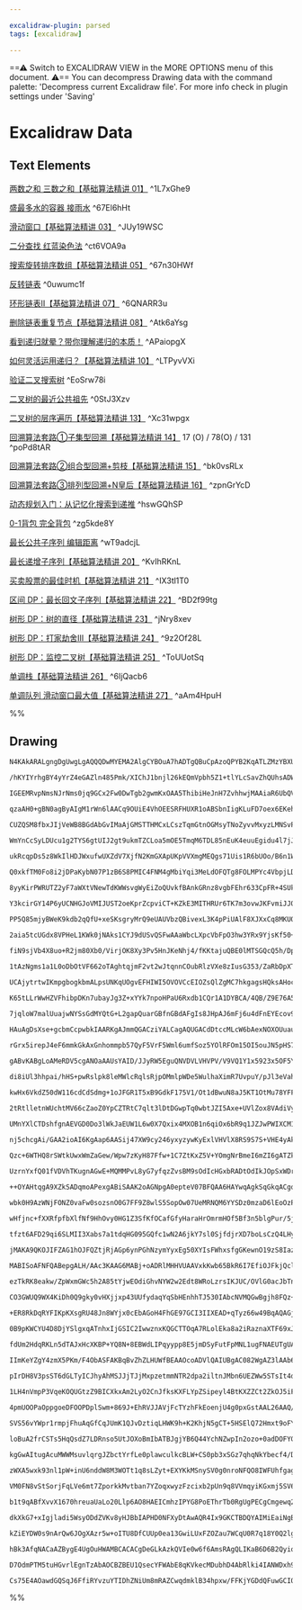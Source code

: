 ```yaml
---

excalidraw-plugin: parsed
tags: [excalidraw]

---
```

==⚠  Switch to EXCALIDRAW VIEW in the MORE OPTIONS menu of this document. ⚠== You can decompress Drawing data with the command palette: 'Decompress current Excalidraw file'. For more info check in plugin settings under 'Saving'


# Excalidraw Data
## Text Elements
[两数之和 三数之和【基础算法精讲 01】](https://www.bilibili.com/video/BV1bP411c7oJ/) ^1L7xGhe9

[盛最多水的容器 接雨水](https://www.bilibili.com/video/BV1Qg411q7ia/) ^67El6hHt

[滑动窗口【基础算法精讲 03】](https://www.bilibili.com/video/BV1hd4y1r7Gq/) ^JUy19WSC

[二分查找 红蓝染色法](https://www.bilibili.com/video/BV1AP41137w7/) ^ct6VOA9a

[搜索旋转排序数组【基础算法精讲 05】](https://www.bilibili.com/video/BV1QK411d76w/) ^67n30HWf

[反转链表](https://www.bilibili.com/video/BV1sd4y1x7KN/) ^0uwumc1f

[环形链表II【基础算法精讲 07】](https://www.bilibili.com/video/BV1KG4y1G7cu/) ^6QNARR3u

[删除链表重复节点【基础算法精讲 08】](https://www.bilibili.com/video/BV1VP4y1Q71e/) ^Atk6aYsg

[看到递归就晕？带你理解递归的本质！](https://www.bilibili.com/video/BV1UD4y1Y769/) ^APaiopgX

[如何灵活运用递归？【基础算法精讲 10】](https://www.bilibili.com/video/BV18M411z7bb/) ^LTPyvVXi

[验证二叉搜索树](https://www.bilibili.com/video/BV14G411P7C1/) ^EoSrw78i

[二叉树的最近公共祖先](https://www.bilibili.com/video/BV1W44y1Z7AR/) ^0StJ3Xzv

[二叉树的层序遍历【基础算法精讲 13】](https://www.bilibili.com/video/BV1hG4y1277i/) ^Xc31wpgx

[回溯算法套路①子集型回溯【基础算法精讲 14】](https://www.bilibili.com/video/BV1mG4y1A7Gu/)
17 (O) / 78(O) / 131 ^poPd8tAR

[回溯算法套路②组合型回溯+剪枝【基础算法精讲 15】](https://www.bilibili.com/video/BV1xG4y1F7nC/) ^bk0vsRLx

[回溯算法套路③排列型回溯+N皇后【基础算法精讲 16】](https://www.bilibili.com/video/BV1mY411D7f6/) ^zpnGrYcD

[动态规划入门：从记忆化搜索到递推](https://www.bilibili.com/video/BV1Xj411K7oF/) ^hswGQhSP

[0-1背包 完全背包](https://www.bilibili.com/video/BV16Y411v7Y6/) ^zg5kde8Y

[最长公共子序列 编辑距离](https://www.bilibili.com/video/BV1TM4y1o7ug/) ^wT9adcjL

[最长递增子序列【基础算法精讲 20】](https://www.bilibili.com/video/BV1ub411Q7sB/) ^KvIhRKnL

[买卖股票的最佳时机【基础算法精讲 21】](https://www.bilibili.com/video/BV1ho4y1W7QK/) ^IX3tl1T0

[区间 DP：最长回文子序列【基础算法精讲 22】](https://www.bilibili.com/video/BV1Gs4y1E7EU/) ^BD2f99tg

[树形 DP：树的直径【基础算法精讲 23】](https://www.bilibili.com/video/BV17o4y187h1/) ^jNry8xev

[树形 DP：打家劫舍III【基础算法精讲 24】](https://www.bilibili.com/video/BV1vu4y1f7dn/) ^9z2Of28L

[树形 DP：监控二叉树【基础算法精讲 25】](https://www.bilibili.com/video/BV1oF411U7qL/) ^ToUUotSq

[单调栈【基础算法精讲 26】](https://www.bilibili.com/video/BV1VN411J7S7/) ^6IjQacb6

[单调队列 滑动窗口最大值【基础算法精讲 27】](https://www.bilibili.com/video/BV1bM411X72E/) ^aAm4HpuH

%%
## Drawing
```compressed-json
N4KAkARALgngDgUwgLgAQQQDwMYEMA2AlgCYBOuA7hADTgQBuCpAzoQPYB2KqATLZMzYBXUtiRoIACyhQ4zZAHoFAc0JRJQgEYA6bGwC2CgF7N6hbEcK4OCtptbErHALRY8RMpWdx8Q1TdIEfARcZgRmBShcZQUebQA2bR4aOiCEfQQOKGZuAG1wMFAwYogSbggARgAZAHZMAHFJBABOFOLIWERyqCwoNpLMbmcADgqa7RqABnjhgFYKnhqa+Irm

/hKYIYrhgBY4yYrZ4eGAZln485Pmk/XIChJ1bnjl26kEQmVpbh5Z1+tlYLcSavZhQUhsADWCAAwmx8GxSOUAMQVBCo1H9SCaXDYCHKcFCDjEWHwxESJGaHgAMx4mk0mIgVMI+HwAGVYICJIIPAzQeCoQB1B6Sb4gsGQhDsmCc9DcsqvAmfDjhHJoCqvNhwHFqTZqybAgqQfHCOAASWIqtQuQAuq8qeQMubuBwhCzXoQiVhyrh6gyCUTlcxLS63Ya

IGEEMRvpNmsNJrNms0jq9GCx2Fw0DwTgb2gwmKxOAA5ThibiHeJnH7ZvhhwjMAAiaR6UbQVIIYVemmERIAosEMllg678K8hHBiLhm2WatXmjsaodpvFXkQOBDytJZPIlBRd9pNMzCAeiLoDAozMQEGwFAAhABqFU0AAUdhUKtgamwAFIKBnw3GRtwbb4B2YY9JgfQSIAPBuAAj7uS5IAJHKAA6mgDScoAMSqoIAkHKoWhgAIDIAX+qAAIegDp3oA

qzaAH0+gBN0agByAIgM1rWn6lAACq9OUiE4VhOEESRFHUXR1oABSbnIigKLuFD7oex6EKehgXlet4Ps+r7vp+P4AJQMlSnBQKyhBGOIvA5iUOlZAAYrg+jMrqqC/GBvQAIJEMoGboMEVJ9CmTBQOYBDOR8bnQJqDJ6FkuAekwTpoCGI5hgiHwegQrEQeUsHwch6FcehPFkVRNEVPRjF/EIUBsAASuEBlGcBoG5quCAABLvJ8kGoBUSSzAUAC+6xF

CUZQSM8fbxJIjVeWB8BGdAbGvIMaAjGMSTTHMCxLCszTqmGtnOGMsyTNoZyvvMxyzLMNSvPcxCPJmM6vE0HxfJm9m5v8MomQI4pQiSCLIuiaJIJ2OJ4v6xJwr95KUjSdLacybIctNcpRmK/IIEK10ipmKMSlKMrhnC8phoqkiBpaW25pq2qwGW+qvMaY7mpaNp2g6CDRagsXup683oLgjV+t2xCk86w4ggggFqlmVw8NcwzeWmnDTjs8sFhwxYcK

WmYnCcSyLDUcu1g2TYS6gtUIJ2gt9ukmTZCLoa5mOE5TmqM6TDL85nEuK4euuEgidu4l7jJMlyeeJCKfeFQAIrKKpACONRWL+K5sABLam+25sOal0FwbkgDbboAAOaAFiagAsNoAIW6AJ3agAWaqggClxoAF2mlwxTEUClbUQAXJcVzX9dN0J/tiRJUlECHejyeH16RzH8eJ7gChaXaun6YZ0ZLxZVk2dwL0lOBUABa55QeRNuapr57gH0FZVwKF

ukRcqpDs5z8WkIlHDJWxufwUXZdV7XjfN2KmGXApUKpVVXmgMEQgs71Uis1R6bUOo/B6n1Ws6cIBfgAKowFWAKVk0IGSdGmnvBkPNFqJBlkmHYzQeCTBnAmZc20tgXHGMMGYzQLixizKcG4YYro3VQNrA2uYHqtW+DvSAb0jIfXDF9GE4MyToBRADDEQNcT0yJD9RREAKTUlpPSO0cNcaIwJsjMMfIJTowETWXMFioTGPKEjAWfgSYqjLBqLU2Ad

Q0xkfTM0Fo8i2jDPaKybN07P1zB6S8PMIC4FNM4gMbiYqi3MeLdOFQTg8FOLMPYc4VbpjLDk/JRYSxGQqJME4wwZxsPiIwyJRtgjOwziBGBJQuyEmIFbActtkn2xKI7ScJsxizg9qMbW3s1wbhkKJHcQdpKHlDgpKeD5JDEB2Dg0gNR6hx2TmGf8UJ05m1eCQr+uRACLdoACqVADpXoAY+Vcp8RoicIqrd27sUubc+5+UKn0WEtMgOw9g4LPHmHS

8yyKirPWRUTZ2yF7aWXtVNewTdKWWsvgWyEiZoQUvkfBAnkGRnz8vgbFEhr633CpFR+4SUkU1fv4D+Od0DpXOdcu5RE8r8SeS3EqZVKqsAgagKBrTIANXgWItUnUUEFH6pAQa6BsBQHiHeAA8o5ZouBCFTW6LNMMZDRizG0EccpFw4wZJqDsXhuYdrljiPtJMpxhju12MrPhwpxEWpKKIp6vAMVSKBNjb6Ci/oqMBmGbE6jQZaORFDfRsMWQOK5K

Y3kcirGY14P6yUCNHGJoVMIJUST2oeKprZcpviCT+KZkE3MITHRUr6TK7m3ovwJKFvmiJJQIzpL2NrCs8RmgyNTKrMsNDilq1KWWTJwwaEOtjO6BpCAmlHNDZbfsNshx1ogAMppwy3ZzjNQsU4EzfboEHrMySgKTzAqWUpCojkXxvh1hQGouz6qpwOUBTOxzP6MrzoAGLlABgSoAU/NAB+RqgQARX6AF2QwAy+aACcg0iXKiYsS/Z3f9wGwNQdgw

PP5Q85mjyBWeK9kdb2qQfU+xeSKsgryMrQ9eUAUVbzQBivexL3K4pPiUAlF8XJXxCq8MKUQKVP2pSUBKdL8CvNOShkDEGYNwaAa9UBvKEWQNINAiZTUWpeqQV1YovUpVoPKM8Dg2ZGoCipBqroJLtW5l1YcZaMwqkOvOpMHYGKrXzn1aMJY8wxhzCyWsF1GMngLnuhptqPw/gcABNI9NkbyT/VUaG4GGiwakijXomGhi42ZoTTydNKbRTmLkfG2U

2aia5tcUGdx8VPHeL1KWk0jNAks1CYJ9dUSvQSFwAAaWbcLXpcVbFpO3hw3YRx9YjsKf50++Z0zq01u1eIWZ4g7BjPtWdjZGkm0XbmdpvYV2DjtgN/p45BnpNdu7M1UxqGHqmVubDZ75kXvw5Pa9UcuuqWIMsCgz6Sj7K2x+7OHcmWABwTQARL6AGnTQANvGACTjQA8XpIUACN+nz+KzGeQqRDDLO5g6h3DxHyOaKo8w3d09I8jx4YnqC17723yf

fiN9sjVb4X8uo+R2jm80Xb0/VirjOK8Xy3Pv5HnJKeNhj4/fKKtajuQBE0lMTSGQcQ5h/DpHbKHnxjR8AhT4CaoA9gcqUVmmJU6dQZE9BkwhAUCEPobAFQzPHM1ZZ1Kc0hijB2AkGh8Yck5N2HMV4VqTjLe0BUxbFQKzlPnDYko/DU0VBcyFhB4iItRb9YV1GsWlHxZDTtpLEbA2Q3SwY4JRjssldy6nyxrqsbl/sSX/GZfczEz6wW6rRafF0zLY

1tAzNgms1a1L0oDbOtVF662oTAghtqjmF2vt2wJtqnnCOubRlzVXe8zIusG353/ZaRbDpXTV2HdHCdrd53d3UNmOMvZPtbszMDg93DT2KcRwfMwNZODMA1C64WH7wrX3b7qrvPLnnIALPKkOgAfymAAWEfBg3hjh3LkKAZAUTrfgCo9rJJei9pHK/pCh/l/rCjRpRoiozhvKiuilzvvELixnzmGBxoLoFN0CLrmGLgJpLhqLSrLuJt+vBAgVAXJi

UCAjytrtwIKmpgbogkbmALpsUNKqUOgvEFHIWI5OVOVCcEIOZsQlZgMC7hkgagsHQksAHocGMH7lsD8OMGMFwrGFMDwAsM6rmNHtwGcFNh6qFonsApFu9DFnnhnsGgyGGiDILOnjotGhlkXlltKCYvXu2smpXmmtXhmuEVmpEZAI3vmuTMJjVtTHVu3g1gEl3pWqZL3iwbWIPrzAALIj6Vb9ZixDL6jTA1BZJsJz7tQX6L5jpoD6z7Sh7lLrbGyH

K65tLLrWwHZVFhibpDKn7ubayJg3Z+xYYk7npoHPaU6Rxdb1CQr1A1DYBCA/4QB/Z9E76A5pR5yAD1zoAEb6kBpopo+OdCGuMBbcSGuQZxFxVxquXyNQPyJ6d+pOY8Sxz+FQqx6xmx2xDOpkTOVGMiZkbOJBnOgOzGuxrG+KPkhKcJpKvGd8zBh+L8b89KQOJx5xEBlx1x7x0BfBWufKRkwhV++uLh4qyCxuempu5QjkUAEI8QuAAAmswMoGoVqk

7jqloW7malUuajwNYSsGdMYQtG+L2gapQuarGBfnGBdAFgIs8JHpAJ6mFj6u4dFnEYEcov9L4TngEV4UEQXrGvDAkTloTLYtEYFlXraajMVnXjaSUCkZUc3hTBkcWrTGGH4p3laPkZANWmEpiZEiUbEoWBUWuv3h2uOm+HMMtuqXmArG5KsLYexjNiUhrEZBWG7IcNYevnOguv0ViIMd0jGUfk7OMSMjUOcHOE4cKtfrMcTl8QsYshgQ+HeC+Dgl

HAuAgDsXse+gcbmCcpwbkIAARKgAJmmQGACziYALCagAQUGACdDtccMLcW6bAexNOXOUuaua8fxOuUgf8jhmTo/iCn8d2ZCn2aiHgazgQZmBCciuzqQbCRQfCVQdNqQALkSu+aiaLuiQ/H3qwdiXLpjkyjuRAQuSuWuRuZImSUps0gAU2dSQnrSdphISbgNOgrehFJqMoAABo8mO5saQA2YnDaDUL1GjCbRCILCSmoC7R0JILTDULHCJhZIL4qmp

rGrx5irepJ4eF6mmkGkAxGnhommpb57QyF5VrF5Wml6umfSoz5YOlRFOm15OI5ouJN5pHS7elt5+kd65GBnNY1phkDQRm4BKrRkWXj5DIzAVLZjPDCKZmplliNHUFZmjo5llhUXTAVJ7A9Gbb7HIUQC7adL7Y9Icxj4brH41k7rzgrBSwzHHpzFtmoEdnLEPiYL1iQrsnLDNCDl/6hVCqYq4nwSADQ7oAAxKgASAmABK+oAIw6gAqmaAD4/4AGR6

gABvKABgLoAMeRDV5cgANOaAAUsYAID/JJyRW5EguQNVDVLVHVPV/V9VQ1Y1x5923x5OF5YKuV+VhVd5RBekiFLOB1dGHODGZBcJx8iJ35yJf5DBJQTBQFRRNKoFHBEATKs1TVbVXVfVA1I141vB8FAh5Jw5YVIqNJ7U4hkhhQ+mEgVQzET4MA9Ad4BFhAxF6AJCzuC0Yy2goe+sLmK2tC0wyZO0HCFF1YhwCY1w50SYl0MR9mfFXq4WbhyeaAMi

di8iUl3hhpai/hHS+pwRslpk8leMWlcRqlsRjpOMmlpWDe5WulhaXimR7UvpuY/pJl3eVahRdlA+0S3oT4tlIxg2Js+NusSwrlkAA6BSj5elKZqsS+DhZ0ewPABNwVW+pVu+e2Qx0VbakAYxZ2tZy2qwjZuxzZaVrZKBD+ixT+YKwwpRqkRgNQdIxVacoNZVY571ecgAQZqACq8oAK4OgA3LaAAL8YABSuDVrV+O5ScFEA5A9xmOuQudhdpd5dld

kwHx6VkdZ50dW116cdCdSdmg+1oJFGR1T5xB9GdkF175V1/Ot1dBwuN8aJ5KT1OtMu78YFFVDd+dxdZd9VFdB5Kt1d/BYCINrYpZodqF/FWmkqUhsN6APYbArIpAj6wwaN9uFmGNGhZFWh+qiYGSiwwe2wLwTC2NZ0h0F+FS+0dZ1C5qdN9pxkGKmprhr0OpKeUtAaXNOime4lfNmiIlgtFpzpYt6DaMMRyZHNRDstbp8tqRittWKt9WDMGtQZjI

2tRtlletnWUchtMV66cZaoZ0YpCZTRtC7qlt3lDtDGwpTq0wbtJZI5Axe+UVlZox8VAdiVywy2l+euR6UgHdp5PxMd16Owaxb4T4NQ0IFQKdb6Z9CjHQQB8EgAMVmACD0T+oAJPKYOgAiBYTU11TXoC5AuPuNeNrXzGZXoHZWx6mMVDmOWND3BlgmEHD1QkT2MZOTT0Imz2cbz0Y33WQCPUS6r1sHr1vVMqBMeOg7eOA2xIIX8qUl67qZoWQ10mY

UMnYXlCTDshfgnAEVGD0Do3lWkJaEUW1L6w0X7Qxix4MXOB1n6qiOx6bR9q1JZJwPWIXCM1amCW6kkP6nYO83JYC3mmZaWmi1UPKUV7wPkNFYy1JE100Mem22UxK0+mMPlpNY94tbPUcMda8zlQ8O+3hgT7GSx48DPDQNNHbB1JuX21tG8DawxjXCz6Gyb7yNhURX77DG8P97+3TiB2xiq2/Zh16MR0GObUEYPgCg7CQoABaNQih1j/+6dDjuQ7j

nj5chcgAi/GAA2ioAI6KgAap6AASij47XW9cy246yxyzywKyExlVHVlX8RS9S7S+VHE4yAk4+TRqda+aOWk9kx+aRSmT+SibkxAPk5SoU69Uyyy2y1y3y4K1U8fYprUypmVeDY09ffSbfYyRIARdgCcBUBQHAMoIMO/eoXydZloUgoswuAuAHs0GalM88IkGMPEAcBcNYWcEYdxU8M8Os8g3wag2zZ4Zg6JQltnhJfzfg4c6EccxEUpbIipWQ+mp

Qzc+6WTHQ8rSWtkUwxWmZaGew/Wpw7zKyH87Ffw+1C7ZtKxZ5V+YOmgNrBmeI6mZI6gATZklcDsJCzKsWQy57ZFd7Sow7Gozixo/rGaiHauLo58Z3YYz3ZHJIGsTgnrIQPSx7YcRJmK+XIAEI6sOgAsgmABhypXZylU8Kw8Va9+/+4B+3cS/fl3XK2Cve5Ck+yq5CQ+cZBqy+TCdq9zrqzPV5TdVk4fAvWSvxivf2xAGvTiUcfBGB7+wBwfRkkfT

UzrnYxfQ01fVDVhTKugnAGwE+MQMMPvL8yG7yfqzZvsBM9sOdIcHGxbRADtOdIkJOpSxWDrDQrMNYSs6mpdrmwxjIr6oW8JcW7s4luW3g8WwQ0c823WxzRLZcxpQpS6WYnLTpbQy3k84ZWrcZT2+8+ZWR+1jErgMxCO3w4C/UZMHGOF90Xh7O3ZOdK0b5WqC5UcFcONki70Wnbu+iz7bFdiy7LOHuhm7JxezfieTBze2SxUPoA+zelstsX+CVRl2

++OYAHtqgA9XZkSADqmoAPexgABiSAAK2oAGNpgA0epteV07BFQAA6HAYwqAgkSqGkqACgqA+sc3C3S3GSFQLyDxbXnXvXg3I3rXY3UHyBJL55FXVXkKjktXC8U3M3q3i3y3ww9363frcKI9zOY9yTZ1k9b5OHGTeHhrd1i9AFy9BTZHFHG9VHuQO3pE3X/Xw3o39H43DEt3NQs383D3K3GPL3m33KJ9iF22BLl9huzT0N0hsq4VEIkw9AzA5UVQ

wbk0H9AzWNjFONZ0vaFw0sozsnO0G7FF9Z8wlS5SopOw07UeMRNQM6YYSDz0mzaD6lEoOzPhezue5nVbclYRJzNzNnjbcRVnTn1DLn9z7bzzXbrzeRvbwFxRg7sSd4wXsZgLHCtSi2Vw/a3l8Z8X82YwovUwzmyYaXIVjXO25ZB+ZHuX7UEx+ssYmSqVRLJ3ZXpLnZFQDQkK5kNQHA0IL7QfgB4FecMP3XgAhiQI6AAQKgdwANSABWSoALnmldhO

wHfjnc+fXXRfpfbXlfNf9HhOvy0HG1Z3SfKfOCafGfyHaraHrOmrmHOf5Bf3n5blgPur/5jBgFYPmLIFomJTef7XsPzfJf5f1ftfjHwNBP59rr7HpPnHMh5QRgcAHA9QpA7J2A9Y/TmN/J2N5SuNywdZc4K+Z0ttO0QvBqbWApzNQnBnaFSTTtwDrK20ZeAlFmkJW2YiVjOZbXBilghhKILO1bfXkmgbYXMm21zOtq2yqxelW8WRIyjkW85a0PmO

tfzt6AFD29qi6SLMII3Xabs7a1tdqHG095GQfc1wN2A6jkY7sl0SjfdjrXD7boLsCzQ4LHyvandu653dkqpHrA1AqQ8QLPrYzCoZ0mUTfQAEYk0OQAOhK5fQsIAHC3QAHAqldeINXRA710dB+gwwaYPMHHdSuvfOQUn30AKC3wSglQSP3e7gl0O0Jc6r90I6UF9WNBX8gv2NamsreL1dfkyxsEGC2+xgswfRwsE+MHWghdQS6zgQQ13WLTT1m0z9

jMAKA9QKOJIFZAG1hOJFQZtjRjAGp6ynPGhNzymYyxEg50XYIsFWhxsfgGKewnO19zS8IazNFBqzRohFs0BWDZXiZxQEHMZKhDfAQbzOaChdeJDLAdpTzTG83O9DTtmQO7ZvNKBvnVftb2+axIiK2lRJB6X+ZjsU26nNfOCyuBcDCkILUPHG0Rb1JkWgg4PsIIrKiCj2eXDRkmHmbSD9GCfPvhEwIoAArVSF1k/DmQ1BSFRlrn3ggXJAAgAaAARy

MABISoAFNFQABepgALH/AAc3KAAG6MABj+oADRlMHHVUAAVxkKwb65BkR6I7EfiOJFkjQclI6Vte0T6giIRb4KEWwBhEgl4mPgxJgKK+5asp+l1f7l+Xn5BDgowPJfqDzNbg8imlHU5HSMxG4jCRpI8kbVSpH2smOQhZ1iIWyEcdWmXHK/soFmAQhLwwwdks/y/oQAbMB0FzFmDnA/BngG7BdnJyGBikDUovFbJtGBb6xZGWbTMBp36GNNBh+bYY

ezTkRK8eakw/ZpWxmGWc5h2A85tYjwEOdiGhvNYW2w2Edt8WRoLzrsIKJUC/OVlG0acJbTnDR2gLYXlwjODZhwWXFGdrNhhblJMkILa4B6I3zpcMhmXZRt8OrLqMJBozZMsVxbLx9nBcHa9PEHcEVB6ANQdkqoPq6p0+xTXTOvBEmC7RAAMwGABQZVQCAAY7UAAWinuOpF104CW4ioHuMPEnjdxbI2QdOMjizjVIC4pcd4MOofc/BKTKejPxCFIk

CO3GWUQ9WX4KiDh0Q9gky0vHXjjxp43UUfydaqYqSbHEnhhTJ530IAbcNVMQGwBgjh8FQz+mG00LVDhgEwDhGdFAG7prCrmLYJS1xqnBIGF+FYPqDEYYSyG1wHTrAKGHwCFeGDMYSWyzxtJjSFbNXkmMwEpi8sSwnifES14EC7muY4ge51IGedyBxY4MmwzAlfMAuVLegakhNi1IDgmSeoqwKtqKw1QZwe4WgA4RmoReQVAPu7Wz5llPhofDSX7R

+ER8RkDqRYFIKpKXsgRU48Jn8WYjx0cEbAGoH4FhGE97GCI3IIXEAD+qTyz66w49BqAQAGj+gARPjAAu7GABuzzPEis4pCUpKalMyk5Tu+k49sgFLBRBTIUoU8KfyNVaCj1W4/DDgEKw7T9pRuHSUXPWlGL9gJ8oqIcJiVGQ9Tk+U7lolOSnpTspqQvUcpkQn1NRCZYY0XkNNESAus9AU0JIHKhdYOAeExnqG1E4u5wuuNUUomFySgDzgPPIYFMG

0B9pKWCYU4D8DjYSlgxqATnhxIjGSIC2IwwznxKQGCTTOqA7RLolEka8a2iRaznaXTF69xJZWI3vJPSIkCGGZvAMprRLH7D/mNAzrOqkrFN4LhjvZzJS11jJkTJaZNbNF1bEJcV2tRKYFQgEGvsPhXtL4WHzcniC5wNFXtOe0JYyDgRLgiJloFUh9lmAN4CKefU0F5w4ptVQAHkaY0/HLQksE0jxZUspKTLLbr3juZj4h8HzLfACyhZdUlDqPS/H

fdUm2HdqRKLn5dTAJxHcXKBP+YQ8N+8EBWdLIPqyypp8E5jmDSyFutFpMNL1ugFNAEUTgUAfABUGYiTBbRhE7+tUPGALNnKC4N2K+Auls0DUanR4UqVoTeZZOPQl6ZOjenakoxowwGb9KxBCSzOfEjASDJWHi1JJCw6SbW3mG3NYZRA+GYpMRnbDzeplHzn2xcm60jhuAIWskUFg4yaxJsKsHsFF6ilwW7EsmdmS95+tdgRqWpLTIcnhUQ+GLf5m

IImKeYZgY4zmX5PKm/F4ObASFAKBqBvZhZLHUWfBEAAOcoADVlQAIUBgAC082WgAZ3lAAb6aAAucxlmFRcpDxG+Q/OfnvzP5jg9anvKMZ3tD5OCY+afN1mj9jqSTCfi1LFHpNZ+i7KURbKXokcV+NswaXbNyC/zH5hcV+R/Kdlfy4J+PflJFNY7zT0KN9b2fkPQA3h6w1IRMFAG5L4Tmer/VnodOWDxhJeVSaPjHxAbLd9gk6FNmcCTLzB1OEA9o

pIrDH8V3psST6dGLTyICJhyAhMSJJjTJjMxpzetmmNTR2dpa2iltnJMbn6UEZWw5STsIt4dz+pA7HudgB0nG10k+oRYFmDBZTySZIdYmcu1Dx+jKWzmZMj2MD5rj6Ze7RmV3PXkeS3w/9QET3xAW3sHw9QZgJCh7A1AewmCM+RoKZaAAuZUAAvqagHrBPgcRcU5roAHDTR2bxHyiik5Z549iHkoKVFKSl5SpWU7J4BALQmsrCqdeiSUpK0lGS6BQ

1LH4nVmpP3VqeKOQUGtzZ9BICXkxAm2LyO2CnJfksKXFLYpZSipeyl4BtKXZZCt2ZkOJ5iFz+Joy/hIDBGFhSAMAYYJgAQB9M2FL/cNsRMoqrBQBmSZLl5IYqHAo5NNAPM5Wj4ejM5vaGRDAPkX6cvpCAozqor+lTDExmisSUYvBk4DIZyw6Gc5xzGmLyOBlJSSUHVoUDUZnc9GVZTrmgxB5IXE2KAPNRVJiaIjN8BZNQAKlykseRsXZJRZlU0WA

4pmUOOPaOppgoeDFOOPDplSwm+869J+EhRVJJAVjFcTYzhFkEoenjU4g0pxGstAAL26AAQ/RllActu9deVYqpVXqqnZnKUqU4PiUVdRVOCcVVYwGUfjfBTU/waMsQW/jrqqC6ZZbIxKKiLW0UnVSsr1UarD+uypeafxQk0Lye6CZoEYB4BKoaQwwHaaOQdwET9p1Q5oAaknRxtYw5qBYIsAYpVhKKzFbMJkgWBXAWJmc+oixOBW5zuJ1c2MWJRV6

SVS56vYWpr1rmpjFhuAqGfCqJUmK1QJvDztiqLHWK9h+K2KhjN5gCT+5HSElQ72Hmxt9oFYD0cTI8pEyJGMLBcLoUBWBLt2dMxRgzOclrzmZG8g4MdFiWCrOlwqyOPQCECQoqQNQIWJkvhGb0vVRSwAMpGgANu1AA1UqABYIMuIvFKl1EF2jUpFYPqcRL6j9V+plnI8jVwCoVaAofDnrL116mwFatQ6wLhR8C+1VFLalBQOpZsgCS6vQVWz5ltsp

loBuA2frCSTs5HqQsdZ7LDRnso5UtJOXoBmIbATBJgjYB6Q44YchNZwpIn2ozo+0adDOFYG2RQBcQeZnWRWiVIyJUi5blFxEQDDy1WzKSVWtLZQr1Fda4GQ2tBnWk65OvVtcivbXOI0VXavMab1bnIyWGIZeZcOtiR24YZZwg9u2kBagCVgt0heR4sKS21vFMLahBmrPaycgl9kkJVurCU7qcue62sjGD1RHrjVUGhJRUF5GqRMENQOOFUFvWyrT

kgGwAItugAcuMWWMsuvlqrgJZbctYrfLe0plawculkcBLW+CS0pb3xSGz7qhqNkYbecf4/DrQW6kRC5lnzaXIss9UKqVlOWvLU7IK148qNAaj2Wf1QkX8Ke8QU0GCKjg4hNA8QTjVUM4WJBJeVCD3IJpjAMURS2gOYNrCySLYskZ0ZUnYRiKZIgV8muXgZ3BU/TIVRc/6dMNhXlyUVUk2zhmJkkdqG5xmhSZsILEQAcVqk1hqWK7nWbogjixzUMn

zWXA5wxk93nl1pW+inU6nddW8M3WOTt1q8sLZyt+EXYKkMSnySV0g0nroNFQO8IWFUhfgagrIJ9FKveFT8oegAVWVAAwDGAAICxlkpD6+tS6auzq51OyUhEGjpZVtPVdlqdb4WnfToa36zbV34wIZhtNkoKplRHPDW6q7mEbopAu7nX6om0zT9lyEw5TNuOUU9cAjkfQDsEahwAhA/MO5XaN1TxhcaoA+if8OeCgCGKJ0ZNbHLjBXBqaIdYtXcNk

VM0FN8vStSorjFqLVe6mt7ZporkkMvtban7YZoqxwyzFzcixb2pUn9q8VVmqyiKGxmj5SV6cCsLGEsKyd51j5C7VC3JnzYVsCncpKl1eG9iZVQgnHdl3XSRLEqDqJTkVx3lxLYtFXTQPHTfAEV6iPYNLeuKZTs7AA+GnJT3kNyQuIAHJNQADwKMs4krzpFaz759LKZfWvqdnEkRdFW8rkn2H2qQx9PACfYhrl3DK7VLW8Ze1udVq6QeGC62bFS12

b1t9qABfXvvX1670hreuaUaLo20Llp6AO8HAEICmhzIPYG8PoEThrTb0RgUgPECgCmgewq2thQ1HW0jAswCQBMK7HqIu1KkJNLYLsCTX0TXedCAyYtmk3v9FSm0FzPGD91TBS1Awq4L/W1i8LjoywA9HAMU3h6IVke1TdHsBlly49H26uYnv03J7Vhqe9FY80B0vNzNlvXrd3IC5v07NVYy0NKg6BxqeAhoaGvZXSQUSZY50cee5szAzBaVAedNe

dkXkG7+xIgjladi5WsyODdZVKv8yHJBbIAPHD0NFXyDtAwAQR4Ix9GKCTBDQYAIMiEaiNgB6Dkm2PPtAvyJhWDtwYoM6M4Oqc55CnU4FEetCGgWG+AUIFAFhD6BrIMgSME+DYABG8gURs4JRR81zgD1XQzaOkdcWJAPYRwC/JL3mD6xCjYoXAN+RvBRIPQ3JMjpkGIAjGiQYxnWqCCGP7xSA4ICgE0FwBqHJjjkJY2wBWMhBJcwa9CUIFmDpBlAj

kZiEYDW0s9nArQw6JOgXAzr5w+oITU8DfCUUp0ea13GwiLUxFZOZau7WCqU0R7q18Y0Q2lg03BkRaTaiSXpqknx7sx8h/7U3KUNIzmGqh6gVZTBHQ7jD46awidp+Bu93Kc7WlW+B+CrBAxGOlvXU2C1ZcHNrk/He5MSqcJFsfKsOt4Ya6+GBmEgQreUDe7WqhR9UkUZP3Q0P6nVqunJjMpNY9bzWMQzHAyDSGn0BUBopCVQqaaoTwAlaWJHADgDs

hBk3AfqNACaAZBygE4UgOuHWAMBCACACgDeGLkAzkQVIe0w6f6AmsRAgQLIKaB6D6B2QyioQ0CYeoumbY7p9INaZe0wqQifppYwGY9PmQITYMg3s6YjNumPTXpvRQVnDOum0DSZq5gZrNNbEEzGZ9IOVE7Wek8m/pxM+kCVSYqW5aZyM+kHMjPk79OZ0s/mf0B1nBlsC+M+mcDP6B24wpxs3ma7Panvymx5Y6sc+Ydmaz+gHsESGHPbHRz3oLY1Q

D7OdmPTM5tuHGvrlEgnTzAbAOCBZBEU1QsecYFWAbE8qKVkecMDubhD4AbRlki4IANWDxh9Qsc+igUAgBGA2ABgXU9QQIDQIgQh2iibGBoXjmyz+gQs+OvzQbm4z+IEgI1rNPQXiA7IBADfAQXA7X4xAUomwEvBTne5wQTdahZIDp5pCN4OEOglIDKBsQgkawhdF4BGEaL1Fg6LMDqmVRlAroIY+UDIsUWswwIWFtxa4vUAaIBqLSEBdzPpnkzUI

Cs75E4AOawdGQSqJ6FfiRYvzuYTIDhZNiUm8mRAZCwqdmklB34hpxw/FFKjYGDdQFuwGCIQDypmArId+HAAwtYX34mgXC9n1iTypCAjAJjXCCUu7x1zYQYIK5cVi8YhAoIAwMxDjWsnVxgB37CUcciuX3LH5/AIdh6jgBJCjIZkOEF1PdQQA3UIAA===
```
%%